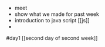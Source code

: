 - meet 
- show what we made for past week
- introduction to java script [[js]]
- 
#day1 
[[second day of second week]]
